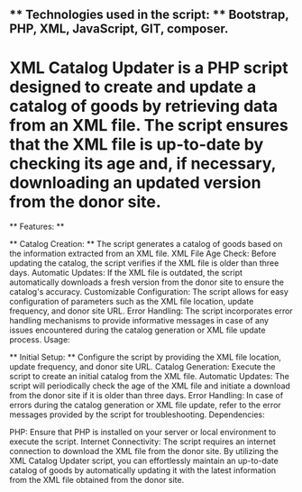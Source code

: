 ## ** Technologies used in the script: ** Bootstrap, PHP, XML, JavaScript, GIT, composer.

# XML Catalog Updater is a PHP script designed to create and update a catalog of goods by retrieving data from an XML file. The script ensures that the XML file is up-to-date by checking its age and, if necessary, downloading an updated version from the donor site.

** Features: **

** Catalog Creation: ** The script generates a catalog of goods based on the information extracted from an XML file.
XML File Age Check: Before updating the catalog, the script verifies if the XML file is older than three days.
Automatic Updates: If the XML file is outdated, the script automatically downloads a fresh version from the donor site to ensure the catalog's accuracy.
Customizable Configuration: The script allows for easy configuration of parameters such as the XML file location, update frequency, and donor site URL.
Error Handling: The script incorporates error handling mechanisms to provide informative messages in case of any issues encountered during the catalog generation or XML file update process.
Usage:

** Initial Setup: ** Configure the script by providing the XML file location, update frequency, and donor site URL.
Catalog Generation: Execute the script to create an initial catalog from the XML file.
Automatic Updates: The script will periodically check the age of the XML file and initiate a download from the donor site if it is older than three days.
Error Handling: In case of errors during the catalog generation or XML file update, refer to the error messages provided by the script for troubleshooting.
Dependencies:

PHP: Ensure that PHP is installed on your server or local environment to execute the script.
Internet Connectivity: The script requires an internet connection to download the XML file from the donor site.
By utilizing the XML Catalog Updater script, you can effortlessly maintain an up-to-date catalog of goods by automatically updating it with the latest information from the XML file obtained from the donor site.